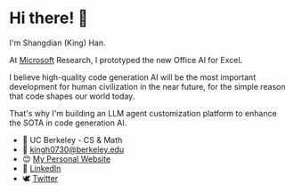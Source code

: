 # Hi there! 👋

I'm Shangdian (King) Han.

At [Microsoft](https://github.com/microsoft/ 'Microsoft') Research, I prototyped the new Office AI for Excel.

I believe high-quality code generation AI will be the most important development for human civilization in the near future, for the simple reason that code shapes our world today.

That's why I'm building an LLM agent customization platform to enhance the SOTA in code generation AI.

- 🌱 UC Berkeley - CS & Math
- 📧 <kingh0730@berkeley.edu>
- 😊 [My Personal Website](https://kinghan.info/ 'Shangdian (King) Han')
- 👔 [LinkedIn](https://www.linkedin.com/in/kingh0730/ 'Shangdian (King) Han')
- 🕊️ [Twitter](https://twitter.com/kingh0730/ 'kingh0730')

